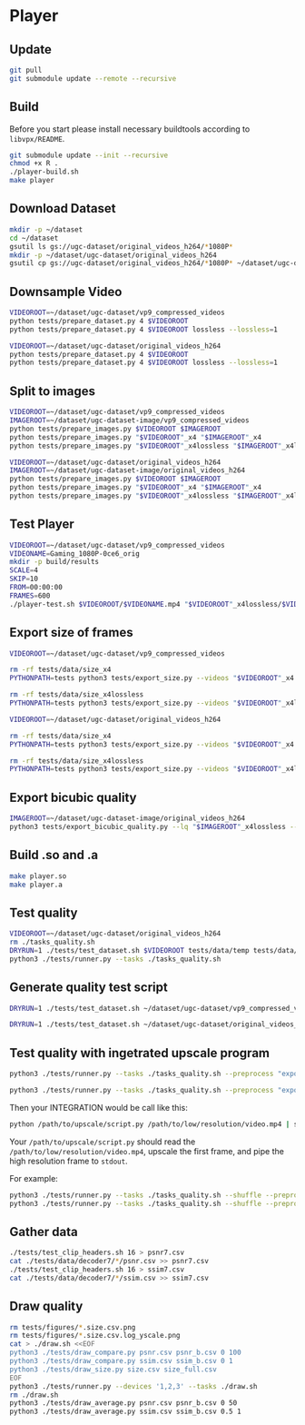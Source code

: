 # Player

## Update

```sh
git pull
git submodule update --remote --recursive
```

## Build

Before you start please install necessary buildtools according to `libvpx/README`.

```sh
git submodule update --init --recursive
chmod +x R .
./player-build.sh
make player
```

## Download Dataset

```sh
mkdir -p ~/dataset
cd ~/dataset
gsutil ls gs://ugc-dataset/original_videos_h264/*1080P*
mkdir -p ~/dataset/ugc-dataset/original_videos_h264
gsutil cp gs://ugc-dataset/original_videos_h264/*1080P* ~/dataset/ugc-dataset/original_videos_h264
```

## Downsample Video

```sh
VIDEOROOT=~/dataset/ugc-dataset/vp9_compressed_videos
python tests/prepare_dataset.py 4 $VIDEOROOT
python tests/prepare_dataset.py 4 $VIDEOROOT lossless --lossless=1
```

```sh
VIDEOROOT=~/dataset/ugc-dataset/original_videos_h264
python tests/prepare_dataset.py 4 $VIDEOROOT
python tests/prepare_dataset.py 4 $VIDEOROOT lossless --lossless=1
```

## Split to images

```sh
VIDEOROOT=~/dataset/ugc-dataset/vp9_compressed_videos
IMAGEROOT=~/dataset/ugc-dataset-image/vp9_compressed_videos
python tests/prepare_images.py $VIDEOROOT $IMAGEROOT
python tests/prepare_images.py "$VIDEOROOT"_x4 "$IMAGEROOT"_x4
python tests/prepare_images.py "$VIDEOROOT"_x4lossless "$IMAGEROOT"_x4lossless
```

```sh
VIDEOROOT=~/dataset/ugc-dataset/original_videos_h264
IMAGEROOT=~/dataset/ugc-dataset-image/original_videos_h264
python tests/prepare_images.py $VIDEOROOT $IMAGEROOT
python tests/prepare_images.py "$VIDEOROOT"_x4 "$IMAGEROOT"_x4
python tests/prepare_images.py "$VIDEOROOT"_x4lossless "$IMAGEROOT"_x4lossless
```

## Test Player

```sh
VIDEOROOT=~/dataset/ugc-dataset/vp9_compressed_videos
VIDEONAME=Gaming_1080P-0ce6_orig
mkdir -p build/results
SCALE=4
SKIP=10
FROM=00:00:00
FRAMES=600
./player-test.sh $VIDEOROOT/$VIDEONAME.mp4 "$VIDEOROOT"_x4lossless/$VIDEONAME.ivf build/results/$VIDEONAME.mp4 $SCALE $SKIP $FROM $FRAMES
```

## Export size of frames

```sh
VIDEOROOT=~/dataset/ugc-dataset/vp9_compressed_videos

rm -rf tests/data/size_x4
PYTHONPATH=tests python3 tests/export_size.py --videos "$VIDEOROOT"_x4 --datadir tests/data/size_x4

rm -rf tests/data/size_x4lossless
PYTHONPATH=tests python3 tests/export_size.py --videos "$VIDEOROOT"_x4lossless --datadir tests/data/size_x4lossless
```

```sh
VIDEOROOT=~/dataset/ugc-dataset/original_videos_h264

rm -rf tests/data/size_x4
PYTHONPATH=tests python3 tests/export_size.py --videos "$VIDEOROOT"_x4 --datadir tests/data/size_x4

rm -rf tests/data/size_x4lossless
PYTHONPATH=tests python3 tests/export_size.py --videos "$VIDEOROOT"_x4lossless --datadir tests/data/size_x4lossless
```

## Export bicubic quality

```sh
IMAGEROOT=~/dataset/ugc-dataset-image/original_videos_h264
python3 tests/export_bicubic_quality.py --lq "$IMAGEROOT"_x4lossless --gt "$IMAGEROOT" --datadir tests/data/bicubic_x4lossless
```

## Build .so and .a

```sh
make player.so
make player.a
```

## Test quality

```sh
VIDEOROOT=~/dataset/ugc-dataset/original_videos_h264
rm ./tasks_quality.sh
DRYRUN=1 ./tests/test_dataset.sh $VIDEOROOT tests/data/temp tests/data/temp 4 16 > ./tasks_quality.sh
python3 ./tests/runner.py --tasks ./tasks_quality.sh
```

## Generate quality test script

```sh
DRYRUN=1 ./tests/test_dataset.sh ~/dataset/ugc-dataset/vp9_compressed_videos tests/data/temp tests/data/temp 4 16 > ./tasks_quality.sh
```

```sh
DRYRUN=1 ./tests/test_dataset.sh ~/dataset/ugc-dataset/original_videos_h264 tests/data/temp tests/data/temp 4 16 > ./tasks_quality.sh
```

## Test quality with ingetrated upscale program

```sh
python3 ./tests/runner.py --tasks ./tasks_quality.sh --preprocess "export INTEGRATION='python ./tests/integrate_sr.py ~/dataset/ugc-dataset-image/vp9_compressed_videos'"
```

```sh
python3 ./tests/runner.py --tasks ./tasks_quality.sh --preprocess "export INTEGRATION='python ./tests/integrate_sr.py ~/dataset/ugc-dataset-image/original_videos_h264'"
```

Then your INTEGRATION would be call like this:

```sh
python /path/to/upscale/script.py /path/to/low/resolution/video.mp4 | some other operation
```

Your `/path/to/upscale/script.py` should read the `/path/to/low/resolution/video.mp4`, upscale the first frame, and pipe the high resolution frame to `stdout`.

For example:

```sh
python3 ./tests/runner.py --tasks ./tasks_quality.sh --shuffle --preprocess "export INTEGRATION='python ./tests/integrate_sr_rgb.py ~/FrogSR_train/tmp/vrt_test/7' && export NAME=decoder7"
python3 ./tests/runner.py --tasks ./tasks_quality.sh --shuffle --preprocess "export INTEGRATION='python ./tests/integrate_sr_rgb.py ~/FrogSR_train/tmp/vrt_test/3' && export NAME=decoder3"
```

## Gather data

```sh
./tests/test_clip_headers.sh 16 > psnr7.csv
cat ./tests/data/decoder7/*/psnr.csv >> psnr7.csv
./tests/test_clip_headers.sh 16 > ssim7.csv
cat ./tests/data/decoder7/*/ssim.csv >> ssim7.csv
```

## Draw quality

```sh
rm tests/figures/*.size.csv.png
rm tests/figures/*.size.csv.log_yscale.png
cat > ./draw.sh <<EOF
python3 ./tests/draw_compare.py psnr.csv psnr_b.csv 0 100
python3 ./tests/draw_compare.py ssim.csv ssim_b.csv 0 1
python3 ./tests/draw_size.py size.csv size_full.csv
EOF
python3 ./tests/runner.py --devices '1,2,3' --tasks ./draw.sh
rm ./draw.sh
python3 ./tests/draw_average.py psnr.csv psnr_b.csv 0 50
python3 ./tests/draw_average.py ssim.csv ssim_b.csv 0.5 1
```